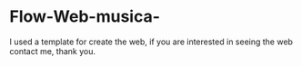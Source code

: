 # Flow-Web-musica-
I used a template for create the web, if you are interested in seeing the web contact me, thank you.
